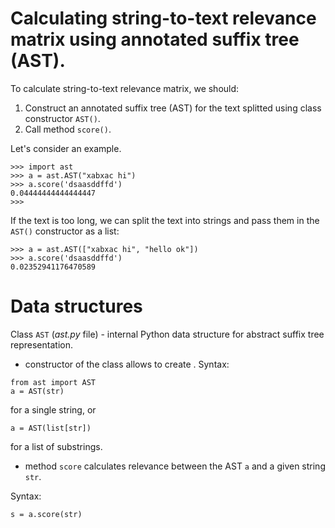 # Calculating string-to-text relevance matrix using annotated suffix tree (AST).

To calculate string-to-text relevance matrix, we should:

1. Construct an annotated suffix tree (AST) for the text splitted using class constructor `AST()`.
2. Call method `score()`.

Let's consider an example.


```
>>> import ast
>>> a = ast.AST("xabxac hi")
>>> a.score('dsaasddffd')
0.04444444444444447
>>> 
```

If the text is too long, we can split the text into strings and pass them in the `AST()` constructor as a list:

```
>>> a = ast.AST(["xabxac hi", "hello ok"])
>>> a.score('dsaasddffd')
0.02352941176470589
```

# Data structures

Class `AST` (_ast.py_ file) - internal Python data structure for abstract suffix tree representation.

- constructor of the class allows to create . Syntax:

```
from ast import AST
a = AST(str)
```

for a single string, or

```
a = AST(list[str])
```

for a list of substrings.

- method `score` calculates relevance between the AST `a` and a given string `str`.

Syntax:

```
s = a.score(str)
```
